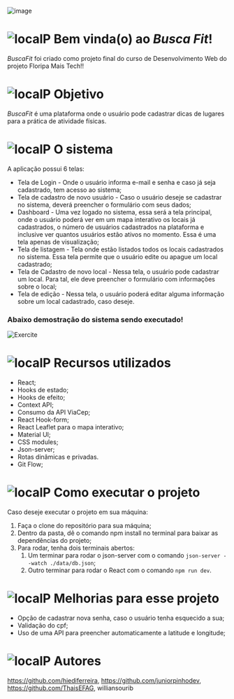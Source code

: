 ﻿
![image](https://github.com/hiediferreira/Exercite/assets/150954299/0e76126e-f6e5-4dd0-a464-38e3571b78b7)

# ![localP](https://github.com/hiediferreira/Exercite/assets/150954299/bdd10282-bb44-4da8-a800-f38c3a66f4e3) Bem vinda(o) ao *Busca Fit*! 

*BuscaFit* foi criado como projeto final do curso de Desenvolvimento Web do projeto Floripa Mais Tech!!

# ![localP](https://github.com/hiediferreira/Exercite/assets/150954299/bdd10282-bb44-4da8-a800-f38c3a66f4e3) Objetivo
*BuscaFit* é uma plataforma onde o usuário pode cadastrar dicas de lugares para a prática de atividade físicas.

# ![localP](https://github.com/hiediferreira/Exercite/assets/150954299/bdd10282-bb44-4da8-a800-f38c3a66f4e3) O sistema

A aplicação possui 6 telas:
* Tela de Login - Onde o usuário informa e-mail e senha e caso já seja cadastrado, tem acesso ao sistema;
* Tela de cadastro de novo usuário - Caso o usuário deseje se cadastrar no sistema, deverá preencher o formulário com seus dados;
* Dashboard - Uma vez logado no sistema, essa será a tela principal, onde o usuário poderá ver em um mapa interativo os locais já cadastrados, o número de usuários cadastrados na plataforma e inclusive ver quantos usuários estão ativos no momento. Essa é uma tela apenas de visualização;
* Tela de listagem - Tela onde estão listados todos os locais cadastrados no sistema. Essa tela permite que o usuário edite ou apague um local cadastrado;
* Tela de Cadastro de novo local - Nessa tela, o usuário pode cadastrar um local. Para tal, ele deve preencher o formulário com informações sobre o local; 
* Tela de edição - Nessa tela, o usuário poderá editar alguma informação sobre um local cadastrado, caso deseje.
  
### Abaixo demostração do sistema sendo executado!


![Exercite](https://github.com/hiediferreira/Exercite/assets/150954299/20aa01eb-70e2-4b74-9fca-eed9901c2cfe)

# ![localP](https://github.com/hiediferreira/Exercite/assets/150954299/bdd10282-bb44-4da8-a800-f38c3a66f4e3) Recursos utilizados
* React;
* Hooks de estado;
* Hooks de efeito;
* Context API;
* Consumo da API ViaCep;
* React Hook-form;
* React Leaflet para o mapa interativo;
* Material UI;
* CSS modules;
* Json-server;
* Rotas dinâmicas e privadas.
* Git Flow;

# ![localP](https://github.com/hiediferreira/Exercite/assets/150954299/bdd10282-bb44-4da8-a800-f38c3a66f4e3) Como executar o projeto
Caso deseje executar o projeto em sua máquina:
1. Faça o clone do repositório para sua máquina;
2. Dentro da pasta, dê o comando npm install no terminal para baixar as dependências do projeto;
3. Para rodar, tenha dois terminais abertos:
   1. Um terminar para rodar o json-server com o comando `json-server --watch ./data/db.json`;
   2. Outro terminar para rodar o React com o comando `npm run dev`.

# ![localP](https://github.com/hiediferreira/Exercite/assets/150954299/bdd10282-bb44-4da8-a800-f38c3a66f4e3) Melhorias para esse projeto
* Opção de cadastrar nova senha, caso o usuário tenha esquecido a sua;
* Validação do cpf;
* Uso de uma API para preencher automaticamente a latitude e longitude;

# ![localP](https://github.com/hiediferreira/Exercite/assets/150954299/bdd10282-bb44-4da8-a800-f38c3a66f4e3) Autores
https://github.com/hiediferreira, https://github.com/juniorpinhodev, https://github.com/ThaisEFAG, williansourib
  

